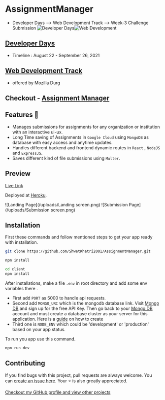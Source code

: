# AssignmentManager
* Developer Days --> Web Development Track --> Week-3 Challenge Submission
![Developer Days](https://d1fdloi71mui9q.cloudfront.net/niT5FCERQxmUlORNHyGS_dMW63U6raEsPK7BF)![Web Development](https://www.aaravinfotech.com/assets/images/pages/web-design-services-15d6b6127f1242.svg)
## [Developer Days](https://developerdays.tech/)
* Timeline : August 22 - September 26, 2021

## [Web Development Track](https://developerdays.tech/track/0)
* offered by Mozilla Durg

## Checkout - [Assignment Manager](https://managemyassignment.herokuapp.com/)

## Features 🚀
*  Manages submissions for assignments for any organization or institution with an interactive ui-ux.
*  Long Time saving of Assignments in `Google Cloud` using `MongoDB` as database with easy access and anytime updates.
*  Handles different backend and frontend dynamic routes in `React` , `NodeJS` and `ExpressJS`.
*  Saves different kind of file submissions using `Multer`. 

## Preview
[Live Link](https://managemyassignment.herokuapp.com/)

Deployed at [Heroku](https://heroku.com).

![Landing Page](/uploads/Landing screen.png)
![Submission Page](/uploads/Submission screen.png)

## Installation

First these commands and follow mentioned steps to get your app ready with installation.

```bash
git clone https://github.com/ShwetKhatri2001/AssignmentManager.git
```

```bash
npm install 
```

```bash
cd client
npm install 
```

After installations, make a file `.env` in root directory and add some env variables there . 
* First add `PORT` as 5000 to handle api requests. 
* Second add `MONGO_URI` which is the mongodb database link.
Visit [Mongo DB](https://www.mongodb.com/) and sign up for the free API Key. Then go back to your [Mongo DB](https://www.mongodb.com/) account and must create a database cluster as your server for this application. Here is a [guide](https://docs.mongodb.com/manual/tutorial/atlas-free-tier-setup/) on how to create
* Third one is `NODE_ENV` which could be 'development' or 'production' based on your app status.

To run you app use this command.

```bash
npm run dev
```

## Contributing

If you find bugs with this project, pull requests are always welcome. You can [create an issue here](https://github.com/ShwetKhatri2001/AssignmentManager/issues/new).
Your :star: is also greatly appreciated.

[Checkout my GitHub profile and view other projects](https://github.com/ShwetKhatri2001)


